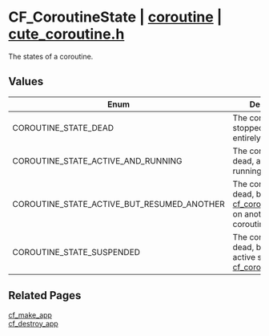 # CF_CoroutineState | [coroutine](https://github.com/RandyGaul/cute_framework/blob/master/docs/coroutine/README.md) | [cute_coroutine.h](https://github.com/RandyGaul/cute_framework/blob/master/include/cute_coroutine.h)

The states of a coroutine.

## Values

Enum | Description
--- | ---
COROUTINE_STATE_DEAD | The coroutine has stopped running entirely.
COROUTINE_STATE_ACTIVE_AND_RUNNING | The coroutine is not dead, and currently running.
COROUTINE_STATE_ACTIVE_BUT_RESUMED_ANOTHER | The coroutine is not dead, but has called [cf_coroutine_resume](https://github.com/RandyGaul/cute_framework/blob/master/docs/coroutine/cf_coroutine_resume.md) on another coroutine.
COROUTINE_STATE_SUSPENDED | The coroutine is not dead, but is not active since it called [cf_coroutine_yield](https://github.com/RandyGaul/cute_framework/blob/master/docs/coroutine/cf_coroutine_yield.md).

## Related Pages

[cf_make_app](https://github.com/RandyGaul/cute_framework/blob/master/docs/app/cf_make_app.md)  
[cf_destroy_app](https://github.com/RandyGaul/cute_framework/blob/master/docs/app/cf_destroy_app.md)  
